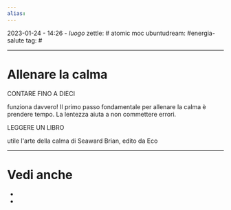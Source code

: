 ```yaml
---
alias: 
---
```

2023-01-24 - 14:26 - *luogo*
zettle: # atomic moc
ubuntudream: #energia-salute
tag: #

---
# Allenare la calma

CONTARE FINO A DIECI

funziona davvero! Il primo passo fondamentale per allenare la calma è prendere tempo. La lentezza aiuta a non commettere errori.


LEGGERE UN LIBRO

utile l'arte della calma di Seaward Brian, edito da Eco



---
# Vedi anche
- 
- 